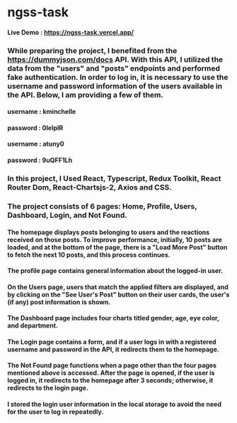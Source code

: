 # ngss-task

#### Live Demo : https://ngss-task.vercel.app/
 
### While preparing the project, I benefited from the https://dummyjson.com/docs API. With this API, I utilized the data from the "users" and "posts" endpoints and performed fake authentication. In order to log in, it is necessary to use the username and password information of the users available in the API. Below, I am providing a few of them.

#### username : kminchelle
#### password : 0lelplR

#### username : atuny0
#### password : 9uQFF1Lh

### In this project, I Used React, Typescript, Redux Toolkit, React Router Dom, React-Chartsjs-2, Axios and CSS.

### The project consists of 6 pages: Home, Profile, Users, Dashboard, Login, and Not Found.

#### The homepage displays posts belonging to users and the reactions received on those posts. To improve performance, initially, 10 posts are loaded, and at the bottom of the page, there is a "Load More Post" button to fetch the next 10 posts, and this process continues.
#### The profile page contains general information about the logged-in user.
#### On the Users page, users that match the applied filters are displayed, and by clicking on the "See User's Post" button on their user cards, the user's (if any) post information is shown.
#### The Dashboard page includes four charts titled gender, age, eye color, and department.
#### The Login page contains a form, and if a user logs in with a registered username and password in the API, it redirects them to the homepage.
#### The Not Found page functions when a page other than the four pages mentioned above is accessed. After the page is opened, if the user is logged in, it redirects to the homepage after 3 seconds; otherwise, it redirects to the login page.
#### I stored the login user information in the local storage to avoid the need for the user to log in repeatedly.
